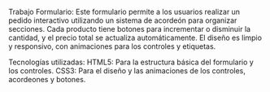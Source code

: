 Trabajo Formulario: Este formulario permite a los usuarios realizar un pedido interactivo utilizando 
un sistema de acordeón para organizar secciones. Cada producto tiene botones para incrementar o disminuir la cantidad, 
y el precio total se actualiza automáticamente. El diseño es limpio y responsivo, con animaciones para los controles y etiquetas.

Tecnologías utilizadas:
HTML5: Para la estructura básica del formulario y los controles.
CSS3: Para el diseño y las animaciones de los controles, acordeones y botones.

